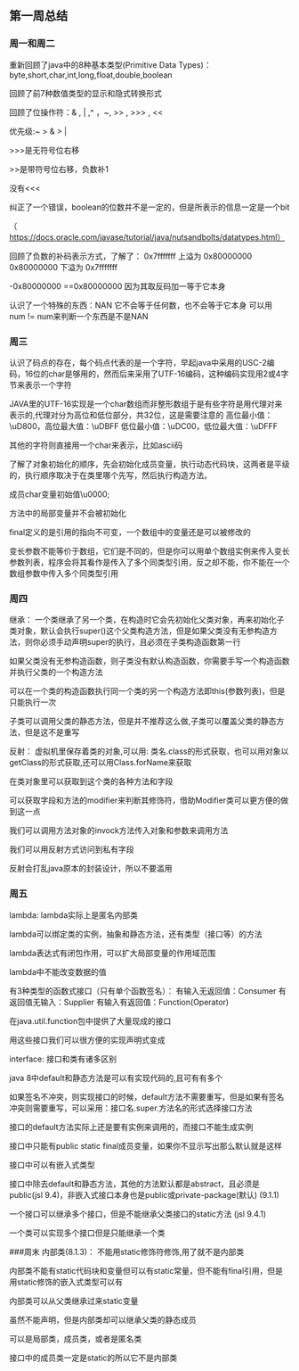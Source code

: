 ##  第一周总结

###  周一和周二

重新回顾了java中的8种基本类型(Primitive Data Types)：byte,short,char,int,long,float,double,boolean

回顾了前7种数值类型的显示和隐式转换形式

回顾了位操作符：& , | ,^ ，~, >> , >>> , <<

优先级:\~ > & > |

\>>>是无符号位右移

\>>是带符号位右移，负数补1

没有\<<<

纠正了一个错误，boolean的位数并不是一定的，但是所表示的信息一定是一个bit

（https://docs.oracle.com/javase/tutorial/java/nutsandbolts/datatypes.html）

回顾了负数的补码表示方式，了解了：
0x7fffffff 上溢为 0x80000000
0x80000000 下溢为 0x7fffffff

-0x80000000 ==0x80000000
因为其取反码加一等于它本身

认识了一个特殊的东西：NAN
它不会等于任何数，也不会等于它本身
可以用 num != num来判断一个东西是不是NAN

###  周三

认识了码点的存在，每个码点代表的是一个字符，早起java中采用的USC-2编码，16位的char是够用的，然而后来采用了UTF-16编码，这种编码实现用2或4字节来表示一个字符

JAVA里的UTF-16实现是一个char数组而非整形数组于是有些字符是用代理对来表示的,代理对分为高位和低位部分，共32位，这是需要注意的
高位最小值：\uD800，高位最大值：\uDBFF
低位最小值：\uDC00，低位最大值：\uDFFF

其他的字符则直接用一个char来表示，比如ascii码

了解了对象初始化的顺序，先会初始化成员变量，执行动态代码块，这两者是平级的，执行顺序取决于在类里哪个先写，然后执行构造方法。

成员char变量初始值\u0000;

方法中的局部变量并不会被初始化

final定义的是引用的指向不可变，一个数组中的变量还是可以被修改的

变长参数不能等价于数组，它们是不同的，但是你可以用单个数组实例来传入变长参数列表，程序会将其看作是传入了多个同类型引用，反之却不能，你不能在一个数组参数中传入多个同类型引用

###  周四

继承：
一个类继承了另一个类，在构造时它会先初始化父类对象，再来初始化子类对象，默认会执行super()这个父类构造方法，但是如果父类没有无参构造方法，则你必须手动声明super的执行，且必须在子类构造函数第一行

如果父类没有无参构造函数，则子类没有默认构造函数，你需要手写一个构造函数并执行父类的一个构造方法

可以在一个类的构造函数执行同一个类的另一个构造方法即this(参数列表)，但是只能执行一次

子类可以调用父类的静态方法，但是并不推荐这么做,子类可以覆盖父类的静态方法，但是这不是重写


反射：
虚拟机里保存着类的对象,可以用: 类名.class的形式获取，也可以用对象以getClass的形式获取,还可以用Class.forName来获取

在类对象里可以获取到这个类的各种方法和字段

可以获取字段和方法的modifier来判断其修饰符，借助Modifier类可以更方便的做到这一点

我们可以调用方法对象的invock方法传入对象和参数来调用方法

我们可以用反射方式访问到私有字段

反射会打乱java原本的封装设计，所以不要滥用

###  周五

lambda:
lambda实际上是匿名内部类

lambda可以绑定类的实例，抽象和静态方法，还有类型（接口等）的方法

lambda表达式有闭包作用，可以扩大局部变量的作用域范围

lambda中不能改变数据的值

有3种类型的函数式接口（只有单个函数签名）：
有输入无返回值：Consumer
有返回值无输入：Supplier
有输入有返回值：Function(Operator)

在java.util.function包中提供了大量现成的接口

用这些接口我们可以很方便的实现声明式变成

interface:
接口和类有诸多区别

java 8中default和静态方法是可以有实现代码的,且可有有多个

如果签名不冲突，则实现接口的时候，default方法不需要重写，但是如果有签名冲突则需要重写，可以采用：接口名.super.方法名的形式选择接口方法

接口的default方法实际上还是要有实例来调用的，而接口不能生成实例

接口中只能有public static final成员变量，如果你不显示写出那么默认就是这样

接口中可以有嵌入式类型

接口中除去default和静态方法，其他的方法默认都是abstract，且必须是public(jsl 9.4)，非嵌入式接口本身也是public或private-package(默认) (9.1.1)

一个接口可以继承多个接口，但是不能继承父类接口的static方法
(jsl 9.4.1)

一个类可以实现多个接口但是只能继承一个类

###周末
内部类(8.1.3)：
不能用static修饰符修饰,用了就不是内部类

内部类不能有static代码块和变量但可以有static常量，但不能有final引用，但是用static修饰的嵌入式类型可以有

内部类可以从父类继承过来static变量

虽然不能声明，但是内部类却可以继承父类的静态成员

可以是局部类，成员类，或者是匿名类

接口中的成员类一定是static的所以它不是内部类